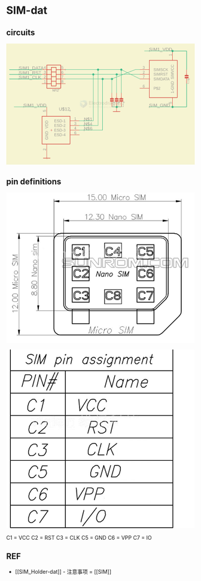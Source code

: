 
# SIM-dat


## circuits 

![](2025-03-24-17-28-21.png)






## pin definitions 

![](17-19-14-27-02-2023.png)

![](06-19-14-27-02-2023.png)

C1 = VCC
C2 = RST
C3 = CLK
C5 = GND
C6 = VPP
C7 = IO


## REF 

- [[SIM_Holder-dat]] - 注意事项 = [[SIM]]